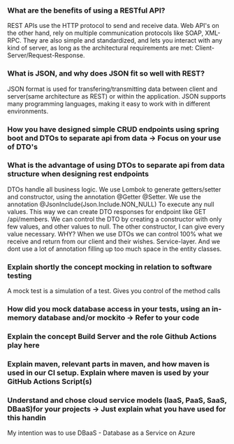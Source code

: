 ### What are the benefits of using a RESTful API?
REST APIs use the HTTP protocol to send and receive data. Web API's on the other hand, rely on multiple communication 
protocols like SOAP, XML-RPC. They are also simple and standardized, and lets you interact with any kind of server, as long as the architectural requirements are met: Client-Server/Request-Response. 

### What is JSON, and why does JSON fit so well with REST?
JSON format is used for transfering/transmitting data between client and server(same architecture as REST) or within the application.
JSON supports many programming languages, making it easy to work with in different environments. 

### How you have designed simple CRUD endpoints using spring boot and DTOs to separate api from data  -> Focus on your use of DTO's
### What is the advantage of using DTOs to separate api from data structure when designing rest endpoints
DTOs handle all business logic. We use Lombok to generate getters/setter and constructor, using the annotation @Getter @Setter.
We use the annotation @JsonInclude(Json.Include.NON_NULL) To execute any null values. This way we can create DTO responses for endpoint like
GET /api/members. We can control the DTO by creating a constructor with only few values, and other values to null. The other 
constructor, I can give every value necessary. 
WHY? When we use DTOs we can control 100% what we receive and return from our client and their wishes. Service-layer.
And we dont use a lot of annotation filling up too much space in the entity classes.

### Explain shortly the concept mocking in relation to software testing
A mock test is a simulation of a test. Gives you control of the method calls
### How did you mock database access in your tests, using an in-memory database and/or mockito → Refer to your code

### Explain the concept Build Server and the role Github Actions play here
### Explain maven, relevant parts in maven, and how maven is used in our CI setup. Explain where maven is used by your GitHub Actions Script(s)
### Understand and chose cloud service models (IaaS, PaaS, SaaS, DBaaS)for your projects -> Just explain what you have used for this handin
My intention was to use DBaaS - Database as a Service on Azure